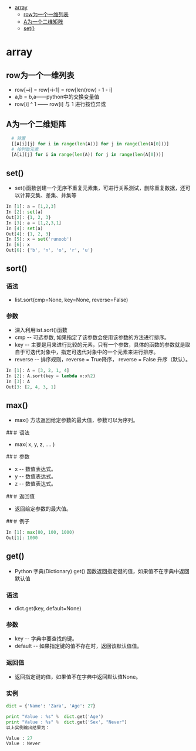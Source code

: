 <!-- TOC depthFrom:1 depthTo:6 withLinks:1 updateOnSave:1 orderedList:0 -->

- [array](#array)
	- [row为一个一维列表](#row为一个一维列表)
	- [A为一个二维矩阵](#a为一个二维矩阵)
	- [set()](#set)

<!-- /TOC -->
# array

## row为一个一维列表

+ row[~i] = row[-i-1] = row[len(row) - 1 - i]
+ a,b = b,a——python中的交换变量值
+ row[i] ^ 1 —— row[i] 与 1 进行按位异或

## A为一个二维矩阵
```python
  # 转置
  [[A[i][j] for i in range(len(A))] for j in range(len(A[0]))]
  # 按列取元素
  [A[i][j] for i in range(len(A)) for j in range(len(A[0]))]
```

## set()
+ set()函数创建一个无序不重复元素集，可进行关系测试，删除重复数据，还可以计算交集、差集、并集等

```python
In [1]: a = [1,2,3]
In [2]: set(a)
Out[2]: {1, 2, 3}
In [3]: a = [1,2,3,1]
In [4]: set(a)
Out[4]: {1, 2, 3}
In [5]: x = set('runoob')
In [6]: x
Out[6]: {'b', 'n', 'o', 'r', 'u'}
```

## sort()

### 语法
+ list.sort(cmp=None, key=None, reverse=False)

### 参数

+ 深入利用list.sort()函数
+ cmp -- 可选参数, 如果指定了该参数会使用该参数的方法进行排序。
+ key -- 主要是用来进行比较的元素，只有一个参数，具体的函数的参数就是取自于可迭代对象中，指定可迭代对象中的一个元素来进行排序。
+ reverse -- 排序规则，reverse = True降序， reverse = False 升序（默认）。

```python
In [1]: A = [3, 2, 1, 4]
In [2]: A.sort(key = lambda x:x%2)
In [3]: A
Out[3: [2, 4, 3, 1]
```

## max()
+ max() 方法返回给定参数的最大值，参数可以为序列。

##＃ 语法
+ max( x, y, z, .... )

##＃ 参数
+ x -- 数值表达式。
+ y -- 数值表达式。
+ z -- 数值表达式。

##＃ 返回值
+ 返回给定参数的最大值。

##＃ 例子
```python
In [1]: max(80, 100, 1000)
Out[1]: 1000
```

## get()
+ Python 字典(Dictionary) get() 函数返回指定键的值，如果值不在字典中返回默认值

### 语法
+ dict.get(key, default=None)

### 参数
+ key -- 字典中要查找的键。
+ default -- 如果指定键的值不存在时，返回该默认值值。

### 返回值
+ 返回指定键的值，如果值不在字典中返回默认值None。

### 实例
```python
dict = {'Name': 'Zara', 'Age': 27}

print "Value : %s" %  dict.get('Age')
print "Value : %s" %  dict.get('Sex', "Never")
以上实例输出结果为：

Value : 27
Value : Never
```
